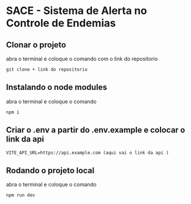 # SACE - Sistema de Alerta no Controle de Endemias

## Clonar o projeto
abra o terminal e coloque o comando com o link do repositorio
```
git clone + link do repositorio
```

## Instalando o node modules
abra o terminal e coloque o comando
```
npm i
```
## Criar o .env a partir do .env.example e colocar o link da api
```
VITE_API_URL=https://api.example.com (aqui vai o link da api )
```
## Rodando o projeto local
abra o terminal e coloque o comando
```
npm run dev
```
